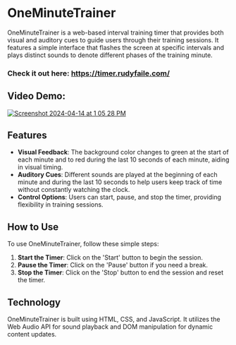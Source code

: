 # OneMinuteTrainer

OneMinuteTrainer is a web-based interval training timer that provides both visual and auditory cues to guide users through their training sessions. It features a simple interface that flashes the screen at specific intervals and plays distinct sounds to denote different phases of the training minute.

### Check it out here: https://timer.rudyfaile.com/

## Video Demo:

[![Screenshot 2024-04-14 at 1 05 28 PM](https://github.com/rfaile313/OneMinuteTrainer/assets/13829168/ead3f7f3-4df0-4e43-b6f5-cccd1d07fc86)](https://www.youtube.com/watch?v=xQVT3jyMCUI)

## Features

- **Visual Feedback**: The background color changes to green at the start of each minute and to red during the last 10 seconds of each minute, aiding in visual timing.
- **Auditory Cues**: Different sounds are played at the beginning of each minute and during the last 10 seconds to help users keep track of time without constantly watching the clock.
- **Control Options**: Users can start, pause, and stop the timer, providing flexibility in training sessions.

## How to Use

To use OneMinuteTrainer, follow these simple steps:

1. **Start the Timer**: Click on the 'Start' button to begin the session.
2. **Pause the Timer**: Click on the 'Pause' button if you need a break.
3. **Stop the Timer**: Click on the 'Stop' button to end the session and reset the timer.

## Technology

OneMinuteTrainer is built using HTML, CSS, and JavaScript. It utilizes the Web Audio API for sound playback and DOM manipulation for dynamic content updates.

